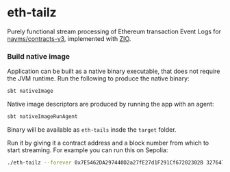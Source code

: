 # eth-tailz

Purely functional stream processing of Ethereum transaction Event Logs for [nayms/contracts-v3](https://github.com/nayms/contracts-v3), implemented with [ZIO](https://zio.dev/reference/stream/zstream/).

### Build native image

Application can be built as a native binary executable, that does not require the JVM runtime. Run the following to produce the native binary:

```zsh
sbt nativeImage
```

Native image descriptors are produced by running the app with an agent:

```zsh
sbt nativeImageRunAgent
```

Binary will be available as `eth-tails` insde the `target` folder. 

Run it by giving it a contract address and a block number from which to start streaming. For example you can run this on Sepolia:

```zsh
./eth-tailz --forever 0x7E5462DA297440D2a27fE27d1F291Cf67202302B 3276471
```
